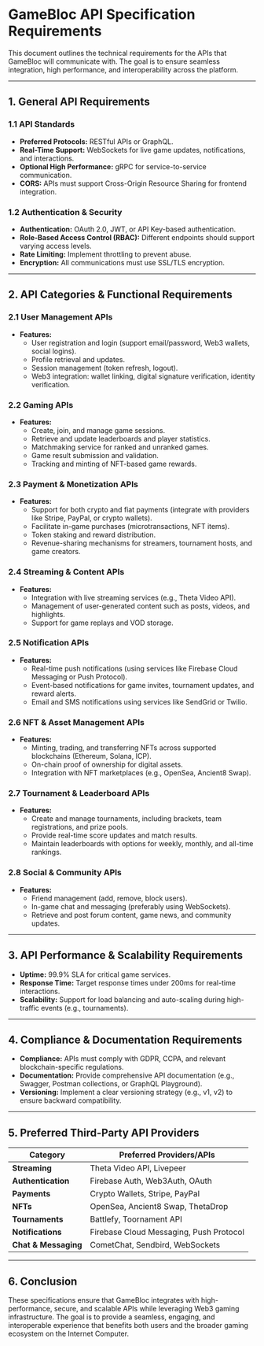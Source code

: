 # GameBloc API Specification Requirements

This document outlines the technical requirements for the APIs that GameBloc will communicate with. The goal is to ensure seamless integration, high performance, and interoperability across the platform.

---

## 1. General API Requirements

### 1.1 API Standards
- **Preferred Protocols:** RESTful APIs or GraphQL.
- **Real-Time Support:** WebSockets for live game updates, notifications, and interactions.
- **Optional High Performance:** gRPC for service-to-service communication.
- **CORS:** APIs must support Cross-Origin Resource Sharing for frontend integration.

### 1.2 Authentication & Security
- **Authentication:** OAuth 2.0, JWT, or API Key-based authentication.
- **Role-Based Access Control (RBAC):** Different endpoints should support varying access levels.
- **Rate Limiting:** Implement throttling to prevent abuse.
- **Encryption:** All communications must use SSL/TLS encryption.

---

## 2. API Categories & Functional Requirements

### 2.1 User Management APIs
- **Features:**
  - User registration and login (support email/password, Web3 wallets, social logins).
  - Profile retrieval and updates.
  - Session management (token refresh, logout).
  - Web3 integration: wallet linking, digital signature verification, identity verification.

### 2.2 Gaming APIs
- **Features:**
  - Create, join, and manage game sessions.
  - Retrieve and update leaderboards and player statistics.
  - Matchmaking service for ranked and unranked games.
  - Game result submission and validation.
  - Tracking and minting of NFT-based game rewards.

### 2.3 Payment & Monetization APIs
- **Features:**
  - Support for both crypto and fiat payments (integrate with providers like Stripe, PayPal, or crypto wallets).
  - Facilitate in-game purchases (microtransactions, NFT items).
  - Token staking and reward distribution.
  - Revenue-sharing mechanisms for streamers, tournament hosts, and game creators.

### 2.4 Streaming & Content APIs
- **Features:**
  - Integration with live streaming services (e.g., Theta Video API).
  - Management of user-generated content such as posts, videos, and highlights.
  - Support for game replays and VOD storage.

### 2.5 Notification APIs
- **Features:**
  - Real-time push notifications (using services like Firebase Cloud Messaging or Push Protocol).
  - Event-based notifications for game invites, tournament updates, and reward alerts.
  - Email and SMS notifications using services like SendGrid or Twilio.

### 2.6 NFT & Asset Management APIs
- **Features:**
  - Minting, trading, and transferring NFTs across supported blockchains (Ethereum, Solana, ICP).
  - On-chain proof of ownership for digital assets.
  - Integration with NFT marketplaces (e.g., OpenSea, Ancient8 Swap).

### 2.7 Tournament & Leaderboard APIs
- **Features:**
  - Create and manage tournaments, including brackets, team registrations, and prize pools.
  - Provide real-time score updates and match results.
  - Maintain leaderboards with options for weekly, monthly, and all-time rankings.

### 2.8 Social & Community APIs
- **Features:**
  - Friend management (add, remove, block users).
  - In-game chat and messaging (preferably using WebSockets).
  - Retrieve and post forum content, game news, and community updates.

---

## 3. API Performance & Scalability Requirements
- **Uptime:** 99.9% SLA for critical game services.
- **Response Time:** Target response times under 200ms for real-time interactions.
- **Scalability:** Support for load balancing and auto-scaling during high-traffic events (e.g., tournaments).

---

## 4. Compliance & Documentation Requirements
- **Compliance:** APIs must comply with GDPR, CCPA, and relevant blockchain-specific regulations.
- **Documentation:** Provide comprehensive API documentation (e.g., Swagger, Postman collections, or GraphQL Playground).
- **Versioning:** Implement a clear versioning strategy (e.g., v1, v2) to ensure backward compatibility.

---

## 5. Preferred Third-Party API Providers

| **Category**      | **Preferred Providers/APIs**                         |
|-------------------|------------------------------------------------------|
| **Streaming**     | Theta Video API, Livepeer                            |
| **Authentication**| Firebase Auth, Web3Auth, OAuth                       |
| **Payments**      | Crypto Wallets, Stripe, PayPal                     |
| **NFTs**          | OpenSea, Ancient8 Swap, ThetaDrop                    |
| **Tournaments**   | Battlefy, Toornament API                             |
| **Notifications** | Firebase Cloud Messaging, Push Protocol              |
| **Chat & Messaging** | CometChat, Sendbird, WebSockets                    |

---

## 6. Conclusion
These specifications ensure that GameBloc integrates with high-performance, secure, and scalable APIs while leveraging Web3 gaming infrastructure. The goal is to provide a seamless, engaging, and interoperable experience that benefits both users and the broader gaming ecosystem on the Internet Computer.
